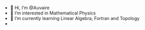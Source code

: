 - 👋 Hi, I’m @Auvaire
- 👀 I’m interested in Mathematical Physics
- 🌱 I’m currently learning Linear Algebra, Fortran and Topology
- 


<!---
Auvaire/Auvaire is a ✨ special ✨ repository because its `README.md` (this file) appears on your GitHub profile.
You can click the Preview link to take a look at your changes.
--->
